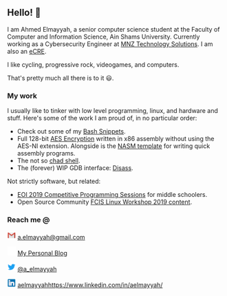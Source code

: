 ## Hello! 👋

I am Ahmed Elmayyah, a senior computer science student at the Faculty of Computer and Information Science, Ain Shams University. Currently working as a Cybersecurity Engineer at [MNZ Technology Solutions](https://mnztechnology.com/). I am also an [eCRE](https://www.elearnsecurity.com/certification/ecre/).


I like cycling, progressive rock, videogames, and computers.

That's pretty much all there is to it 😃.

### My work

I usually like to tinker with low level programming, linux, and hardware and stuff. Here's some of the work I am proud of, in no particular order: 


- Check out some of my [Bash Snippets](https://github.com/Satharus/Bash-Snippets).
- Full 128-bit [AES Encryption](https://github.com/Satharus/AES-Encryption) written in x86 assembly without using the AES-NI extension. Alongside is the [NASM template](https://github.com/Satharus/NASM-Template) for writing quick assembly programs.
- The not so [chad shell](https://github.com/Satharus/Chell).
- The (forever) WIP GDB interface: [Disass](https://github.com/Satharus/Disass).


Not strictly software, but related: 

- [EOI 2019 Competitive Programming Sessions](https://github.com/Satharus/EOI-Preparation-Sessions) for middle schoolers.
- Open Source Community [FCIS Linux Workshop 2019 content](https://github.com/Satharus/OSC19-Linux-Workshop-Sessions).


### Reach me @

![Gmail icon](Icons/Gmail.png) [a.elmayyah@gmail.com](mailto:a.elmayyah@gmail.com)

![Blog icon](Icons/Satharus.png) [My Personal Blog](https://satharus.wordpress.com)

![Twitter icon](Icons/Twitter.png) [@a_elmayyah](https://twitter.com/a_elmayyah)

![LinkedIn icon](Icons/LinkedIn.png) [aelmayyah](https://www.linkedin.com/in/aelmayyah/)https://www.linkedin.com/in/aelmayyah/
